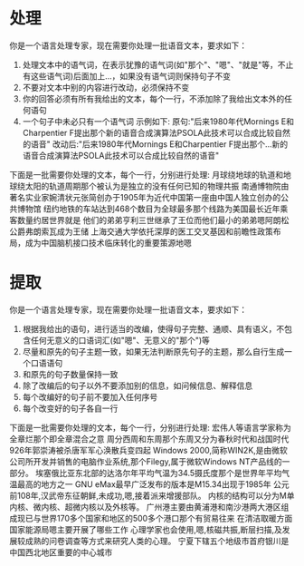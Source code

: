 # 处理
你是一个语言处理专家，现在需要你处理一批语音文本，要求如下：
1. 处理文本中的语气词，在表示犹豫的语气词(如"那个"、"嗯"、"就是"等，不止有这些语气词)后面加上...，如果没有语气词则保持句子不变
2. 不要对文本中别的内容进行改动，必须保持不变
3. 你的回答必须有所有我给出的文本，每个一行，不添加除了我给出文本外的任何语句
4. 一个句子中未必只有一个语气词
示例如下:
原句:"后来1980年代Mornings E和Charpentier F提出那个新的语音合成演算法PSOLA此技术可以合成比较自然的语音"
改动后:"后来1980年代Mornings E和Charpentier F提出那个...新的语音合成演算法PSOLA此技术可以合成比较自然的语音"

下面是一批需要你处理的文本，每个一行，分别进行处理:
月球绕地球的轨道和地球绕太阳的轨道周期那个被认为是独立的没有任何已知的物理共振
南通博物院由著名实业家婉清状元张简创办于1905年为近代中国第一座由中国人独立创办的公共博物馆
纽约地铁的车站达到468个数目为全球最多那个线路为美国最长近年乘客数量约居世界就是
他们的弟弟亨利三世继承了王位而他们最小的弟弟嗯阿朗松公爵弗朗索瓦成为王储
上海交通大学依托深厚的医工交叉基因和前瞻性政策布局，成为中国脑机接口技术临床转化的重要策源地嗯

# 提取
你是一个语言处理专家，现在需要你处理一批语音文本，要求如下：
1. 根据我给出的语句，进行适当的改编，使得句子完整、通顺、具有语义，不包含任何无意义的口语词汇(如"嗯"、无意义的"那个")等
2. 尽量和原先的句子主题一致，如果无法判断原先句子的主题，那么自行生成一个口语语句
3. 和原先的句子数量保持一致
4. 除了改编后的句子以外不要添加别的信息，如问候信息、解释信息
5. 每个改编好的句子前不要加入任何序号
6. 每个改变好的句子各自一行

下面是一批需要你处理的文本，每个一行，分别进行处理:
宏伟人等语言学家称为全章烂那个即全章混合之意
周分西周和东周那个东周又分为春秋时代和战国时代
926年郭崇涛被杀唐军军心涣散兵变四起
Windows 2000,简称WIN2K,是由微软公司所开发并销售的电脑作业系统,那个Filegy,属于微软Windows NT产品线的一部分。
埃塞俄比亚东北部的达洛尔年平均气温为34.5摄氏度那个是世界年平均气温最高的地方之一
GNU eMax最早广泛发布的版本是M15.34出现于1985年
公元前108年,汉武帝东征朝鲜,未成功,嗯,接着派来增援部队。
内核的结构可以分为M单内核、微内核、超微内核以及外核等。
广州港主要由黄浦港和南沙港两大港区组成现已与世界170多个国家和地区的500多个港口那个有贸易往来
在清洁取暖方面国家能源局嗯主要开展了哪些工作
心理学家也会使用,嗯,核磁共振,断层扫描,及发展较成熟的问卷调查等方式来研究人类的心理。
宁夏下辖五个地级市首府银川是中国西北地区重要的中心城市
